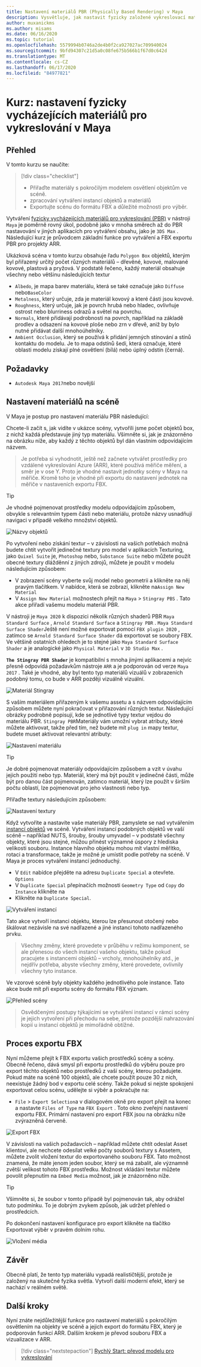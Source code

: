 ```yaml
---
title: Nastavení materiálů PBR (Physically Based Rendering) v Maya
description: Vysvětluje, jak nastavit fyzicky založené vykreslovací materiály v Maya a exportovat je do formátu FBX.
author: muxanickms
ms.author: misams
ms.date: 06/16/2020
ms.topic: tutorial
ms.openlocfilehash: 5579994b0746a2de4b0f2ca927027ac709940024
ms.sourcegitcommit: 9bfd94307c21d5a0c08fe675b566b1f67d0c642d
ms.translationtype: MT
ms.contentlocale: cs-CZ
ms.lasthandoff: 06/17/2020
ms.locfileid: "84977821"
---
```

# <a name="tutorial-setting-up-physically-based-rendering-materials-in-maya"></a>Kurz: nastavení fyzicky vycházejících materiálů pro vykreslování v Maya

## <a name="overview"></a>Přehled
V tomto kurzu se naučíte:

> [!div class="checklist"]
>
> * Přiřaďte materiály s pokročilým modelem osvětlení objektům ve scéně.
> * zpracování vytváření instancí objektů a materiálů
> * Exportujte scénu do formátu FBX a důležité možnosti pro výběr.

Vytváření [fyzicky vycházejících materiálů pro vykreslování (PBR)](../../overview/features/pbr-materials.md) v nástroji `Maya` je poměrně rovný úkol, podobně jako v mnoha směrech až do PBR nastavování v jiných aplikacích pro vytváření obsahu, jako je `3DS Max` . Následující kurz je průvodcem základní funkce pro vytváření a FBX exportu PBR pro projekty ARR. 

Ukázková scéna v tomto kurzu obsahuje řadu `Polygon Box` objektů, kterým byl přiřazený určitý počet různých materiálů – dřevěné, kovové, malované kovové, plastová a pryžová. V podstatě řečeno, každý materiál obsahuje všechny nebo většinu následujících textur 

* `Albedo`, je mapa barev materiálu, která se také označuje jako `Diffuse` nebo`BaseColor`
* `Metalness`, který určuje, zda je materiál kovový a které části jsou kovové. 
* `Roughness`, který určuje, jak je povrch hrubá nebo hladec, ovlivňuje ostrost nebo blurriness odrazů a světel na povrchu.
* `Normals`, které přidávají podrobnosti na povrch, například na základě prodlev a odsazení na kovové ploše nebo zrn v dřevě, aniž by bylo nutné přidávat další mnohoúhelníky.
* `Ambient Occlusion`, který se používá k přidání jemných stínování a stínů kontaktu do modelu. Je to mapa odstínů šedi, která označuje, které oblasti modelu získají plné osvětlení (bílá) nebo úplný odstín (černá). 

## <a name="prerequisites"></a>Požadavky
* `Autodesk Maya 2017`nebo novější

## <a name="setting-up-materials-in-the-scene"></a>Nastavení materiálů na scéně
V Maya je postup pro nastavení materiálu PBR následující:

Chcete-li začít s, jak vidíte v ukázce scény, vytvořili jsme počet objektů box, z nichž každá představuje jiný typ materiálu. Všimněte si, jak je znázorněno na obrázku níže, aby každý z těchto objektů byl dán vlastním odpovídajícím názvem. 

> Je potřeba si vyhodnotit, ještě než začnete vytvářet prostředky pro vzdálené vykreslování Azure (ARR), které používá měřiče měření, a směr je v ose Y. Proto je vhodné nastavit jednotky scény v Maya na měřiče. Kromě toho je vhodné při exportu do nastavení jednotek na měřiče v nastaveních exportu FBX. 

> [!TIP]
Je vhodné pojmenovat prostředky modelu odpovídajícím způsobem, obvykle s relevantním typem části nebo materiálu, protože názvy usnadňují navigaci v případě velkého množství objektů.

![Názvy objektů](media/object-names.jpg)

Po vytvoření nebo získání textur – v závislosti na vašich potřebách možná budete chtít vytvořit jedinečné textury pro model v aplikacích Texturing, jako `Quixel Suite` je, `Photoshop` nebo, `Substance Suite` nebo můžete použít obecné textury dlážděnní z jiných zdrojů, můžete je použít v modelu následujícím způsobem:

* V zobrazení scény vyberte svůj model nebo geometrii a klikněte na něj pravým tlačítkem. V nabídce, která se zobrazí, klikněte na`Assign New Material`
* V `Assign New Material` možnostech přejít na `Maya` > `Stingray PBS` . Tato akce přiřadí vašemu modelu materiál PBR. 

V nástroji je `Maya 2020` k dispozici několik různých shaderů PBR `Maya Standard Surface` , `Arnold Standard Surface` a `Stingray PBR` . `Maya Standard Surface Shader`Ještě není možné exportovat pomocí `FBX plugin 2020` , zatímco se `Arnold Standard Surface Shader` dá exportovat se soubory FBX. Ve většině ostatních ohledech je to stejné jako `Maya Standard Surface Shader` a je analogické jako `Physical Material` v `3D Studio Max` .

**`The Stingray PBR Shader`** je kompatibilní s mnoha jinými aplikacemi a nejvíc přesně odpovídá požadavkům nástroje `ARR` a je podporován od verze `Maya 2017` . Také je vhodné, aby byl tento typ materiálů vizuálů v zobrazeních podobný tomu, co bude v ARR později vizuálně vizuální.

![Materiál Stingray](media/stingray-material.jpg)

S vaším materiálem přiřazeným k vašemu assetu a s názvem odpovídajícím způsobem můžete nyní pokračovat v přiřazování různých textur. Následující obrázky podrobně popisují, kde se jednotlivé typy textur vejdou do materiálu PBR. `Stingray PBR`Materiály vám umožní vybrat atributy, které můžete aktivovat, takže před tím, než budete mít `plug in` mapy textur, budete muset aktivovat relevantní atributy: 

![Nastavení materiálu](media/material-setup.jpg)

> [!TIP]
Je dobré pojmenovat materiály odpovídajícím způsobem a vzít v úvahu jejich použití nebo typ. Materiál, který má být použit v jedinečné části, může být pro danou část pojmenován, zatímco materiál, který lze použít v širším počtu oblastí, lze pojmenovat pro jeho vlastnosti nebo typ.

Přiřaďte textury následujícím způsobem:

![Nastavení textury](media/texture-setup.jpg)

Když vytvoříte a nastavíte vaše materiály PBR, zamyslete se nad vytvářením [instancí objektů](../../how-tos/conversion/configure-model-conversion.md#instancing) ve scéně. Vytváření instancí podobných objektů ve vaší scéně – například NUTS, šrouby, šrouby umyvadel – v podstatě všechny objekty, které jsou stejné, můžou přinést významné úspory z hlediska velikosti souboru. Instance hlavního objektu mohou mít vlastní měřítko, rotaci a transformace, takže je možné je umístit podle potřeby na scéně. V Maya je proces vytváření instancí jednoduchý.

* V `Edit` nabídce přejděte na adresu `Duplicate Special` a otevřete. `Options` 
* V `Duplicate Special` přepínačích možnosti `Geometry Type` od `Copy` do `Instance` klikněte na 
* Klikněte na `Duplicate Special`.

![Vytváření instancí](media/instancing.jpg)

Tato akce vytvoří instanci objektu, kterou lze přesunout otočený nebo škálovat nezávisle na své nadřazené a jiné instanci tohoto nadřazeného prvku. 
>Všechny změny, které provedete v průběhu v režimu komponent, se ale přenesou do všech instancí vašeho objektu, takže pokud pracujete s instancemi objektů – vrcholy, mnohoúhelníky atd., je nejdřív potřeba, abyste všechny změny, které provedete, ovlivnily všechny tyto instance.

Ve vzorové scéně byly objekty každého jednotlivého pole instance. Tato akce bude mít při exportu scény do formátu FBX význam.

![Přehled scény](media/scene-overview.jpg)

>Osvědčenými postupy týkajícími se vytváření instancí v rámci scény je jejich vytvoření při přechodu na sebe, protože pozdější nahrazování kopií u instancí objektů je mimořádně obtížné. 

## <a name="fbx-export-process"></a>Proces exportu FBX

Nyní můžeme přejít k FBX exportu vašich prostředků scény a scény. Obecně řečeno, dává smysl při exportu prostředků do výběru pouze pro export těchto objektů nebo prostředků z vaší scény, kterou požadujete. Pokud máte na scéně 100 objektů, ale chcete použít pouze 30 z nich, neexistuje žádný bod v exportu celé scény. Takže pokud si nejste spokojeni exportovat celou scénu, udělejte si výběr a pokračujte na:

* `File` > `Export Selection`a v dialogovém okně pro export přejít na konec a nastavte `Files of Type` na `FBX Export` . Toto okno zveřejní nastavení exportu FBX. Primární nastavení pro export FBX jsou na obrázku níže zvýrazněná červeně.

![Export FBX](media/FBX-exporting.jpg)

V závislosti na vašich požadavcích – například můžete chtít odeslat Asset klientovi, ale nechcete odesílat velké počty souborů textury s Assetem, můžete zvolit vložení textur do exportovaného souboru FBX. Tato možnost znamená, že máte jenom jeden soubor, který se má zabalit, ale významně zvětší velikost tohoto FBX prostředku. Možnost vkládání textur můžete povolit přepnutím na `Embed Media` možnost, jak je znázorněno níže.

> [!TIP]
> Všimněte si, že soubor v tomto případě byl pojmenován tak, aby odrážel tuto podmínku. To je dobrým zvykem způsob, jak udržet přehled o prostředcích. 

Po dokončení nastavení konfigurace pro export klikněte na tlačítko Exportovat výběr v pravém dolním rohu.

![Vložení média](media/embedding-media.jpg)

## <a name="conclusion"></a>Závěr

Obecně platí, že tento typ materiálu vypadá realističtější, protože je založený na skutečné fyzika světla. Vytvoří další moderní efekt, který se nachází v reálném světě.

## <a name="next-steps"></a>Další kroky

Nyní znáte nejdůležitější funkce pro nastavení materiálů s pokročilým osvětlením na objekty ve scéně a jejich export do formátu FBX, který je podporován funkcí ARR. Dalším krokem je převod souboru FBX a vizualizace v ARR.

> [!div class="nextstepaction"]
> [Rychlý Start: převod modelu pro vykreslování](../../quickstarts\convert-model.md)